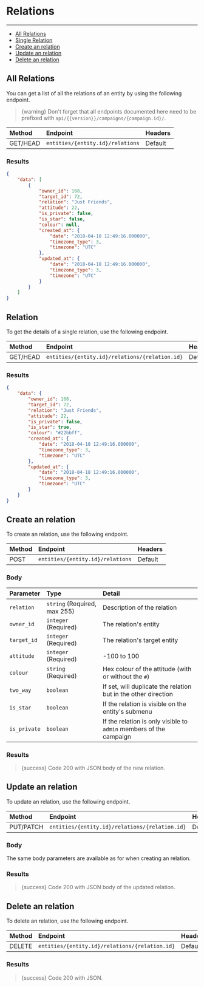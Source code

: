 # Relations

---

- [All Relations](#all-relations)
- [Single Relation](#relation)
- [Create an relation](#create-relation)
- [Update an relation](#update-relation)
- [Delete an relation](#delete-relation)

<a name="all-relations"></a>
## All Relations

You can get a list of all the relations of an entity by using the following endpoint.

> {warning} Don't forget that all endpoints documented here need to be prefixed with `api/{{version}}/campaigns/{campaign.id}/`.


| Method | Endpoint| Headers |
| :- |   :-   |  :-  |
| GET/HEAD | `entities/{entity.id}/relations` | Default |

### Results
```json
{
    "data": [
        {
            "owner_id": 168,
            "target_id": 72,
            "relation": "Just Friends",
            "attitude": 22,
            "is_private": false,
            "is_star": false,
            "colour": null,
            "created_at": {
                "date": "2018-04-18 12:49:16.000000",
                "timezone_type": 3,
                "timezone": "UTC"
            },
            "updated_at": {
                "date": "2018-04-18 12:49:16.000000",
                "timezone_type": 3,
                "timezone": "UTC"
            }
        }
    ]
}
```


<a name="relation"></a>
## Relation

To get the details of a single relation, use the following endpoint.

| Method | Endpoint| Headers |
| :- |   :-   |  :-  |
| GET/HEAD | `entities/{entity.id}/relations/{relation.id}` | Default |

### Results
```json
{
    "data": {
        "owner_id": 168,
        "target_id": 72,
        "relation": "Just Friends",
        "attitude": 22,
        "is_private": false,
        "is_star": true,
        "colour": "#22bbff",
        "created_at": {
            "date": "2018-04-18 12:49:16.000000",
            "timezone_type": 3,
            "timezone": "UTC"
        },
        "updated_at": {
            "date": "2018-04-18 12:49:16.000000",
            "timezone_type": 3,
            "timezone": "UTC"
        }
    }
}
```


<a name="create-relation"></a>
## Create an relation

To create an relation, use the following endpoint.

| Method | Endpoint| Headers |
| :- |   :-   |  :-  |
| POST | `entities/{entity.id}/relations` | Default |

### Body

| Parameter | Type | Detail |
| :- |   :-   |  :-  |
| `relation` | `string` (Required, max 255) | Description of the relation |
| `owner_id` | `integer` (Required) | The relation's entity |
| `target_id` | `integer` (Required) | The relation's target entity |
| `attitude` | `integer` (Required) | -100 to 100 |
| `colour` | `string` (Required) | Hex colour of the attitude (with or without the `#`) |
| `two_way` | `boolean` | If set, will duplicate the relation but in the other direction |
| `is_star` | `boolean` | If the relation is visible on the entity's submenu |
| `is_private` | `boolean` | If the relation is only visible to `admin` members of the campaign |

### Results

> {success} Code 200 with JSON body of the new relation.


<a name="update-relation"></a>
## Update an relation

To update an relation, use the following endpoint.

| Method | Endpoint| Headers |
| :- |   :-   |  :-  |
| PUT/PATCH | `entities/{entity.id}/relations/{relation.id}` | Default |

### Body

The same body parameters are available as for when creating an relation.

### Results

> {success} Code 200 with JSON body of the updated relation.


<a name="delete-relation"></a>
## Delete an relation

To delete an relation, use the following endpoint.

| Method | Endpoint| Headers |
| :- |   :-   |  :-  |
| DELETE | `entities/{entity.id}/relations/{relation.id}` | Default |

### Results

> {success} Code 200 with JSON.
